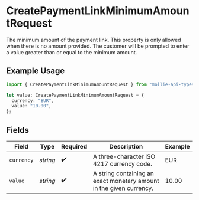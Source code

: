 # CreatePaymentLinkMinimumAmountRequest

The minimum amount of the payment link. This property is only allowed when there is no amount provided. The
customer will be prompted to enter a value greater than or equal to the minimum amount.

## Example Usage

```typescript
import { CreatePaymentLinkMinimumAmountRequest } from "mollie-api-typescript/models/operations";

let value: CreatePaymentLinkMinimumAmountRequest = {
  currency: "EUR",
  value: "10.00",
};
```

## Fields

| Field                                                               | Type                                                                | Required                                                            | Description                                                         | Example                                                             |
| ------------------------------------------------------------------- | ------------------------------------------------------------------- | ------------------------------------------------------------------- | ------------------------------------------------------------------- | ------------------------------------------------------------------- |
| `currency`                                                          | *string*                                                            | :heavy_check_mark:                                                  | A three-character ISO 4217 currency code.                           | EUR                                                                 |
| `value`                                                             | *string*                                                            | :heavy_check_mark:                                                  | A string containing an exact monetary amount in the given currency. | 10.00                                                               |